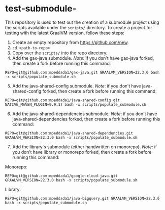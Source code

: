 # test-submodule-

This repository is used to test out the creation of a submodule project using the scripts available under the `scripts/` directory.
To create a project for testing with the latest GraalVM version, follow these steps:

1) Create an empty repository from https://github.com/new. 
2) `cd <path-to-repo>`
3) Copy over the `scripts/` into the repo directory. 
4) Add the gax-java submodule. *Note*: if you don't have gax-java forked, then create a fork before running this command:

```
REPO=git@github.com:mpeddada1/gax-java.git GRAALVM_VERSION=22.3.0 bash -x scripts/populate_submodule.sh 
```
5) Add the java-shared-config submodule. *Note*: if you don't have java-shared-config forked, then create a fork before running this command:

```
REPO=git@github.com:mpeddada1/java-shared-config.git NATIVE_MAVEN_PLUGIN=0.9.17 bash -x scripts/populate_submodule.sh 
```

6) Add the java-shared-dependencies submodule. *Note*: if you don't have java-shared-dependencies forked, then create a fork before running this command:

```
REPO=git@github.com:mpeddada1/java-shared-dependencies.git GRAALVM_VERSION=22.3.0 bash -x scripts/populate_submodule.sh 
```

7) Add the library's submodule (either handwritten on monorepo). *Note*: if you don't have library or monorepo forked, then create a fork before running this command:

Monorepo:

```
REPO=git@github.com:mpeddada1/google-cloud-java.git GRAALVM_VERSION=22.3.0 bash -x scripts/populate_submodule.sh 
```

Library:

```
REPO=git@github.com:mpeddada1/java-bigquery.git GRAALVM_VERSION=22.3.0 bash -x scripts/populate_submodule.sh 
```
